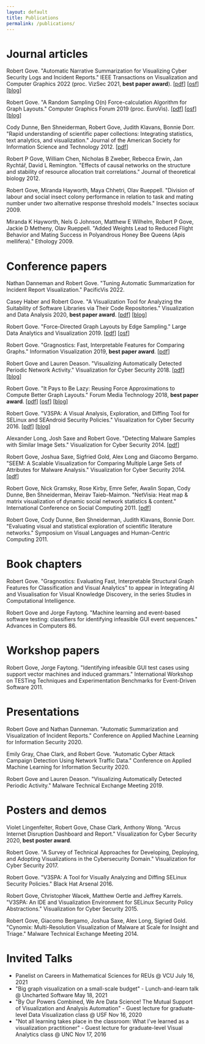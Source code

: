 ```yaml
---
layout: default
title: Publications
permalink: /publications/
---
```


# Journal articles

Robert Gove. "Automatic Narrative Summarization for Visualizing Cyber Security Logs and Incident Reports." IEEE Transactions on Visualization and Computer Graphics 2022 (proc. VizSec 2021, **best paper award**). \[[pdf](https://osf.io/q5t79/)\] \[[osf](https://osf.io/ekzbp/)\] \[[blog](https://twosixtech.com/how-to-automatically-summarize-cyber-narratives/)\]

Robert Gove. "A Random Sampling O(n) Force-calculation Algorithm for Graph Layouts." Computer Graphics Forum 2019 (proc. EuroVis). \[[pdf](https://osf.io/2vpe4/)\] \[[osf](https://osf.io/nb7m8/)\] \[[blog](https://twosixtech.com/graph-layout-by-random-vertex-sampling/)\]

Cody Dunne, Ben Shneiderman, Robert Gove, Judith Klavans, Bonnie Dorr. "Rapid understanding of scientific paper collections: Integrating statistics, text analytics, and visualization." Journal of the American Society for Information Science and Technology 2012. \[[pdf](http://www.cs.umd.edu/~ben/papers/Dunne2012Rapid.pdf)\]

Robert P Gove, William Chen, Nicholas B Zweber, Rebecca Erwin, Jan Rychtář, David L Remington. "Effects of causal networks on the structure and stability of resource allocation trait correlations." Journal of theoretical biology 2012.

Robert Gove, Miranda Hayworth, Maya Chhetri, Olav Rueppell. "Division of labour and social insect colony performance in relation to task and mating number under two alternative response threshold models." Insectes sociaux 2009.

Miranda K Hayworth, Nels G Johnson, Matthew E Wilhelm, Robert P Gove, Jackie D Metheny, Olav Rueppell. "Added Weights Lead to Reduced Flight Behavior and Mating Success in Polyandrous Honey Bee Queens (Apis mellifera)." Ethology 2009.

# Conference papers

Nathan Danneman and Robert Gove. "Tuning Automatic Summarization for Incident Report Visualization." PacificVis 2022.

Casey Haber and Robert Gove. "A Visualization Tool for Analyzing the Suitability of Software Libraries via Their Code Repositories." Visualization and Data Analysis 2020, **best paper award**. \[[pdf](https://osf.io/j28ev/)\] \[[blog](https://twosixtech.com/choosing-open-source-libraries-and-analyzing-risks/)\]

Robert Gove. "Force-Directed Graph Layouts by Edge Sampling." Large Data Analytics and Visualization 2019. \[[pdf](https://osf.io/6q7ck/)\] \[[osf](https://osf.io/4ja29/)\]

Robert Gove. "Gragnostics: Fast, Interpretable Features for Comparing Graphs." Information Visualization 2019, **best paper award**. \[[pdf](https://osf.io/hrmq3/)\]

Robert Gove and Lauren Deason. "Visualizing Automatically Detected Periodic Network Activity." Visualization for Cyber Security 2018. \[[pdf](https://osf.io/xpwfe/)\] \[[blog](https://twosixtech.com/visualizing-automatically-detected-periodic-network-activity/)\]

Robert Gove. "It Pays to Be Lazy: Reusing Force Approximations to Compute Better Graph Layouts." Forum Media Technology 2018, **best paper award**. \[[pdf](https://osf.io/wgzn5/)\] \[[osf](https://osf.io/re7nx/)\] \[[blog](https://twosixtech.com/faster-force-directed-graph-layouts-by-reusing-force-approximations/)\]

Robert Gove. "V3SPA: A Visual Analysis, Exploration, and Diffing Tool for SELinux and SEAndroid Security Policies." Visualization for Cyber Security 2016. \[[pdf](https://osf.io/64ubj/)\] \[[blog](https://twosixtech.com/v3spa-an-open-source-tool-for-visually-analyzing-and-diffing-selinuxse-for-android-security-policies/)\]

Alexander Long, Josh Saxe and Robert Gove. "Detecting Malware Samples with Similar Image Sets." Visualization for Cyber Security 2014. \[[pdf](https://osf.io/43puj/)\]

Robert Gove, Joshua Saxe, Sigfried Gold, Alex Long and Giacomo Bergamo. "SEEM: A Scalable Visualization for Comparing Multiple Large Sets of Attributes for Malware Analysis." Visualization for Cyber Security 2014. \[[pdf](https://osf.io/eqtkd)\]

Robert Gove, Nick Gramsky, Rose Kirby, Emre Sefer, Awalin Sopan, Cody Dunne, Ben Shneiderman, Meirav Taieb-Maimon. "NetVisia: Heat map & matrix visualization of dynamic social network statistics & content." International Conference on Social Computing 2011. \[[pdf](https://citeseerx.ist.psu.edu/viewdoc/download?doi=10.1.1.296.5292&rep=rep1&type=pdf)\]

Robert Gove, Cody Dunne, Ben Shneiderman, Judith Klavans, Bonnie Dorr. "Evaluating visual and statistical exploration of scientific literature networks." Symposium on Visual Languages and Human-Centric Computing 2011.

# Book chapters

Robert Gove. "Gragnostics: Evaluating Fast, Interpretable Structural Graph Features for Classification and Visual Analytics" to appear in Integrating AI and Visualisation for Visual Knowledge Discovery, in the series Studies in Computational Intelligence.

Robert Gove and Jorge Faytong. "Machine learning and event-based software testing: classifiers for identifying infeasible GUI event sequences." Advances in Computers 86.

# Workshop papers

Robert Gove, Jorge Faytong. "Identifying infeasible GUI test cases using support vector machines and induced grammars." International Workshop on TESTing Techniques and Experimentation Benchmarks for Event-Driven Software 2011.

# Presentations

Robert Gove and Nathan Danneman. "Automatic Summarization and Visualization of Incident Reports." Conference on Applied Machine Learning for Information Security 2020.

Emily Gray, Chae Clark, and Robert Gove. "Automatic Cyber Attack Campaign Detection Using Network Traffic Data." Conference on Applied Machine Learning for Information Security 2020.

Robert Gove and Lauren Deason. "Visualizing Automatically Detected Periodic Activity." Malware Technical Exchange Meeting 2019.

# Posters and demos

Violet Lingenfelter, Robert Gove, Chase Clark, Anthony Wong. "Arcus Internet Disruption Dashboard and Report." Visualization for Cyber Security 2020, **best poster award**.

Robert Gove. "A Survey of Technical Approaches for Developing, Deploying, and Adopting Visualizations in the Cybersecurity Domain." Visualization for Cyber Security 2017.

Robert Gove. "V3SPA: A Tool for Visually Analyzing and Diffing SELinux Security Policies." Black Hat Arsenal 2016.

Robert Gove, Christopher Wacek, Matthew Oertle and Jeffrey Karrels. "V3SPA: An IDE and Visualization Environment for SELinux Security Policy Abstractions." Visualization for Cyber Security 2015.

Robert Gove, Giacomo Bergamo, Joshua Saxe, Alex Long, Sigried Gold. "Cynomix: Multi-Resolution Visualization of Malware at Scale for Insight and Triage." Malware Technical Exchange Meeting 2014.

# Invited Talks

- Panelist on Careers in Mathematical Sciences for REUs @ VCU July 16, 2021
- "Big graph visualization on a small-scale budget" - Lunch-and-learn talk @ Uncharted Software May 18, 2021
- "By Our Powers Combined, We Are Data Science! The Mutual Support of Visualization and Analysis Automation" - Guest lecture for graduate-level Data Visualization class @ USF Nov 16, 2020
- "Not all learning takes place in the classroom: What I've learned as a visualization practitioner" - Guest lecture for graduate-level Visual Analytics class @ UNC Nov 17, 2016